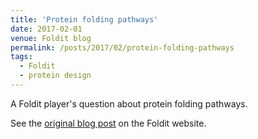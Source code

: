 ```yaml
---
title: 'Protein folding pathways'
date: 2017-02-01
venue: Foldit blog
permalink: /posts/2017/02/protein-folding-pathways
tags:
  - Foldit
  - protein design
---
```


A Foldit player's question about protein folding pathways.

See the [original blog post](https://fold.it/portal/node/2003376) on the Foldit website.
